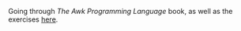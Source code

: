 Going through *The Awk Programming Language* book, as well as the exercises [here](https://www.tutorialspoint.com/awk/awk_basic_syntax.htm).
